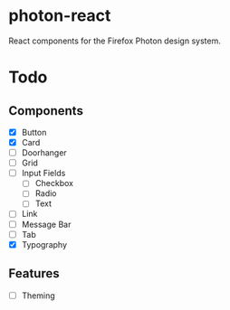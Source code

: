 # photon-react

React components for the Firefox Photon design system.


# Todo

## Components

- [x] Button
- [x] Card
- [ ] Doorhanger
- [ ] Grid
- [ ] Input Fields
  - [ ] Checkbox
  - [ ] Radio
  - [ ] Text
- [ ] Link
- [ ] Message Bar
- [ ] Tab
- [x] Typography

## Features

- [ ] Theming
